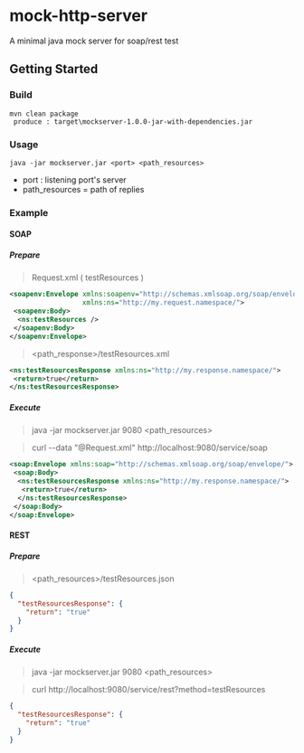 # mock-http-server
A minimal java mock server for soap/rest test
## Getting Started
### Build
```
mvn clean package 
 produce : target\mockserver-1.0.0-jar-with-dependencies.jar
```
### Usage
```
java -jar mockserver.jar <port> <path_resources>
```  
* port : listening port's server
* path_resources = path of replies
### Example
#### SOAP
##### Prepare
> Request.xml ( testResources )
```xml
<soapenv:Envelope xmlns:soapenv="http://schemas.xmlsoap.org/soap/envelope/" 
                  xmlns:ns="http://my.request.namespace/">
 <soapenv:Body>
  <ns:testResources />
 </soapenv:Body>
</soapenv:Envelope>
```
> <path_response>/testResources.xml
```xml
<ns:testResourcesResponse xmlns:ns="http://my.response.namespace/">
 <return>true</return>
</ns:testResourcesResponse>
```
##### Execute
> java -jar mockserver.jar 9080 <path_resources>

> curl --data "@Request.xml" http://localhost:9080/service/soap
```xml
<soap:Envelope xmlns:soap="http://schemas.xmlsoap.org/soap/envelope/">
 <soap:Body>
  <ns:testResourcesResponse xmlns:ns="http://my.response.namespace/">
   <return>true</return>
  </ns:testResourcesResponse>
 </soap:Body>
</soap:Envelope>
```
#### REST
##### Prepare
> <path_resources>/testResources.json
```json
{
  "testResourcesResponse": {
    "return": "true"
  }
}
```
##### Execute
> java -jar mockserver.jar 9080 <path_resources>

> curl http://localhost:9080/service/rest?method=testResources
```json
{
  "testResourcesResponse": {
    "return": "true"
  }
}
```
